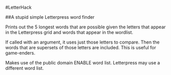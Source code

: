 #LetterHack

##A stupid simple Letterpress word finder

Prints out the 5 longest words that are possible given the letters that appear in the Letterpress grid and words that appear in the wordlist.

If called with an argument, it uses just those letters to compare. Then the words that are supersets of those letters are included. This is useful for game-enders.

Makes use of the public domain ENABLE word list. Letterpress may use a different word list.